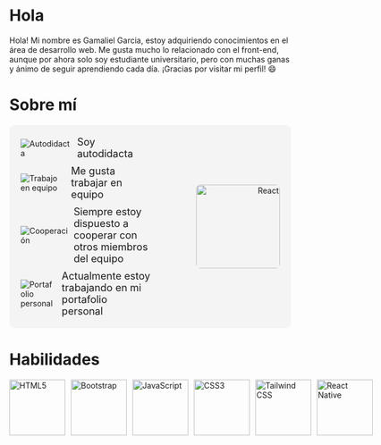 # Hola <Desarrolladores/>

Hola! Mi nombre es Gamaliel Garcia, estoy adquiriendo conocimientos en el área de desarrollo web. Me gusta mucho lo relacionado con el front-end, aunque por ahora solo soy estudiante universitario, pero con muchas ganas y ánimo de seguir aprendiendo cada día. ¡Gracias por visitar mi perfil! 😄

# Sobre mí

<div style="display: flex; align-items: center; justify-content: space-between; padding: 20px; background-color: #f4f4f4; border-radius: 10px;">
  <div style="flex: 1;">
    <ul style="list-style-type: none; padding: 0; margin: 0;">
      <li style="display: flex; align-items: center; margin-bottom: 10px;">
        <img src="https://img.icons8.com/color/24/000000/book.png" alt="Autodidacta" style="margin-right: 10px; vertical-align: middle; margin-top: 2px;"> 
        <span style="font-size: 18px;">Soy autodidacta</span>
      </li>
      <li style="display: flex; align-items: center; margin-bottom: 10px;">
        <img src="https://img.icons8.com/color/24/000000/teamwork.png" alt="Trabajo en equipo" style="margin-right: 10px; vertical-align: middle; margin-top: 2px;"> 
        <span style="font-size: 18px;">Me gusta trabajar en equipo</span>
      </li>
      <li style="display: flex; align-items: center; margin-bottom: 10px;">
        <img src="https://img.icons8.com/color/24/000000/handshake.png" alt="Cooperación" style="margin-right: 10px; vertical-align: middle; margin-top: 2px;"> 
        <span style="font-size: 18px;">Siempre estoy dispuesto a cooperar con otros miembros del equipo</span>
      </li>
      <li style="display: flex; align-items: center;">
        <img src="https://img.icons8.com/color/24/000000/telescope.png" alt="Portafolio personal" style="margin-right: 10px; vertical-align: middle; margin-top: 2px;"> 
        <span style="font-size: 18px;">Actualmente estoy trabajando en mi portafolio personal</span>
      </li>
    </ul>
  </div>
  <div style="flex: 1; text-align: right;">
    <img src="https://upload.wikimedia.org/wikipedia/commons/a/a7/React-icon.svg" alt="React" width="150" style="border-radius: 8px;">
  </div>
</div>





# Habilidades

<div style="display: flex; align-items: center;">
  <!-- HTML5 -->
  <img src="https://upload.wikimedia.org/wikipedia/commons/6/61/HTML5_logo_and_wordmark.svg" alt="HTML5" width="100" height="100" style="object-fit: contain; margin-right: 10px;">
  
  <!-- Bootstrap -->
  <img src="https://upload.wikimedia.org/wikipedia/commons/b/b2/Bootstrap_logo.svg" alt="Bootstrap" width="100" height="100" style="object-fit: contain; margin-right: 10px;">
  
  <!-- JavaScript -->
  <img src="https://upload.wikimedia.org/wikipedia/commons/6/6a/JavaScript-logo.png" alt="JavaScript" width="100" height="100" style="object-fit: contain; margin-right: 10px;">
  
  <!-- CSS3 -->
  <img src="https://upload.wikimedia.org/wikipedia/commons/d/d5/CSS3_logo_and_wordmark.svg" alt="CSS3" width="100" height="100" style="object-fit: contain; margin-right: 10px;">
  
  <!-- Tailwind CSS -->
  <img src="https://upload.wikimedia.org/wikipedia/commons/d/d5/Tailwind_CSS_Logo.svg" alt="Tailwind CSS" width="100" height="100" style="object-fit: contain; margin-right: 10px;">
  
  <!-- React Native -->
  <img src="https://upload.wikimedia.org/wikipedia/commons/a/a7/React-icon.svg" alt="React Native" width="100" height="100" style="object-fit: contain; margin-right: 10px;">
</div>


